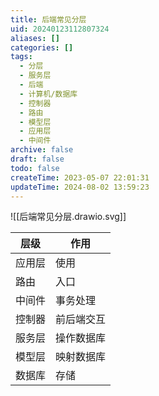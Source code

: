 ```yaml
---
title: 后端常见分层
uid: 20240123112807324
aliases: []
categories: []
tags:
  - 分层
  - 服务层
  - 后端
  - 计算机/数据库
  - 控制器
  - 路由
  - 模型层
  - 应用层
  - 中间件
archive: false
draft: false
todo: false
createTime: 2023-05-07 22:01:31
updateTime: 2024-08-02 13:59:23
---
```


![[后端常见分层.drawio.svg]]

| 层级   | 作用       |
| ------ | ---------- |
| 应用层 | 使用       |
| 路由   | 入口       |
| 中间件 | 事务处理   |
| 控制器 | 前后端交互 |
| 服务层 | 操作数据库 |
| 模型层 | 映射数据库 |
| 数据库 | 存储       |
